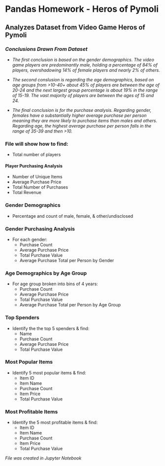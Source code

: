 # Pandas Homework - Heros of Pymoli

## Analyzes Dataset from Video Game Heros of Pymoli

### *Conclusions Drawn From Dataset*
* *The first conclusion is based on the gender demographics. The video game players are predominantly male, holding a percentage of 84% of players, overshadowing 14% of female players and nearly 2% of others.*

* *The second conslusion is regarding the age demographics, based on age groups from >10-40+ about 45% of players are between the age of 20-24 and the next largest group percentage is about 19% in the range of 15-19. The vast majority of players are between the ages of 15 and 24.* 

* *The final conclusion is for the purchase analysis. Regarding gender, females have a substantially higher average purchase per person meaning they are more likely to purchase items than males and others. Regarding age, the highest average purchase per person falls in the range of 35-39 and then >10.*

### File will show how to find:

* Total number of players

#### Player Purchasing Analysis

* Number of Unique Items
* Average Purchase Price
* Total Number of Purchases
* Total Revenue

### Gender Demographics

* Percentage and count of male, female, & other/undisclosed

### Gender Purchasing Analysis

* For each gender:
  * Purchase Count
  * Average Purchase Price
  * Total Purchase Value
  * Average Purchase Total per Person by Gender

### Age Demographics by Age Group

* For age group broken into bins of 4 years:
  * Purchase Count
  * Average Purchase Price
  * Total Purchase Value
  * Average Purchase Total per Person by Age Group

### Top Spenders

* Identify the the top 5 spenders & find:
  * Name
  * Purchase Count
  * Average Purchase Price
  * Total Purchase Value

### Most Popular Items

* Identify 5 most popular items & find:
  * Item ID
  * Item Name
  * Purchase Count
  * Item Price
  * Total Purchase Value

### Most Profitable Items

* Identify the 5 most profitable items & find:
  * Item ID
  * Item Name
  * Purchase Count
  * Item Price
  * Total Purchase Value

*File was created in Jupyter Notebook*

